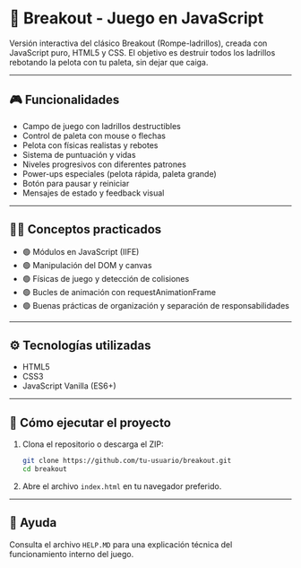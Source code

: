 # 🧱 Breakout - Juego en JavaScript

Versión interactiva del clásico Breakout (Rompe-ladrillos), creada con JavaScript puro, HTML5 y CSS. El objetivo es destruir todos los ladrillos rebotando la pelota con tu paleta, sin dejar que caiga.

---

## 🎮 Funcionalidades

- Campo de juego con ladrillos destructibles
- Control de paleta con mouse o flechas
- Pelota con físicas realistas y rebotes
- Sistema de puntuación y vidas
- Niveles progresivos con diferentes patrones
- Power-ups especiales (pelota rápida, paleta grande)
- Botón para pausar y reiniciar
- Mensajes de estado y feedback visual

---

## 🧑‍💻 Conceptos practicados

- 🟢 Módulos en JavaScript (IIFE)
- 🟢 Manipulación del DOM y canvas
- 🟢 Físicas de juego y detección de colisiones
- 🟢 Bucles de animación con requestAnimationFrame
- 🟢 Buenas prácticas de organización y separación de responsabilidades

---

## ⚙️ Tecnologías utilizadas

- HTML5
- CSS3
- JavaScript Vanilla (ES6+)

---

## 🚀 Cómo ejecutar el proyecto

1. Clona el repositorio o descarga el ZIP:
   ```bash
   git clone https://github.com/tu-usuario/breakout.git
   cd breakout
   ```
2. Abre el archivo `index.html` en tu navegador preferido.

---

## 📄 Ayuda

Consulta el archivo `HELP.MD` para una explicación técnica del funcionamiento interno del juego. 